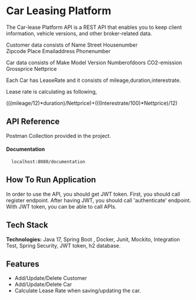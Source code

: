 
# Car Leasing Platform

The Car-lease Platform API is a REST API that enables you to keep client information, vehicle versions, and other broker-related data.

Customer data consists of
Name
Street
Housenumber  
Zipcode
Place
Emailaddress 
Phonenumber

Car data consists of 
Make
Model
Version
Numberofdoors
CO2-emission
Grossprice
Nettprice

Each Car has LeaseRate and it consists of mileage,duration,interestrate.

Lease rate is calculating as following, 

(((mileage/12)*duration)/Nettprice)+(((Interestrate/100)*Nettprice)/12)



## API Reference
Postman Collection provided in the project.


#### Documentation 

```http
  localhost:8080/documentation 
```



## How To Run Application

In order to use the API, you should get JWT token. First, you should call register endpoint. After having JWT, you should call 'authenticate' endpoint. With JWT token, you can be able to call APIs.

## Tech Stack

**Technologies:** Java 17, Spring Boot , Docker, Junit, Mockito,  Integration Test, Spring Security, JWT token, h2 database.


## Features

- Add/Update/Delete Customer 
- Add/Update/Delete Car
- Calculate Lease Rate when saving/updating the car.

